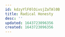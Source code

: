 ```yaml
---
id: kdzyYlF0lOivsjZaTAl0B
title: Radical Honesty
desc: ''
updated: 1643723096356
created: 1643723096356
---
```


